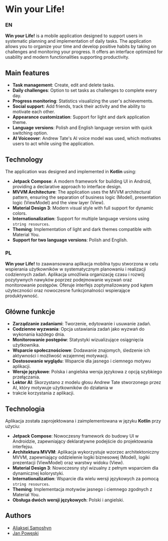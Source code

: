 # Win your Life!

### EN
**Win your Life!** is a mobile application designed to support users in
systematic planning and implementation of daily tasks. The application allows you to organize your time and develop positive
habits by taking on challenges and monitoring your progress. It offers an interface optimized for
usability and modern functionalities supporting productivity.

## Main features
- **Task management**: Create, edit and delete tasks.
- **Daily challenges**: Option to set tasks as challenges to complete every day.
- **Progress monitoring**: Statistics visualizing the user's achievements.
- **Social support**: Add friends, track their activity and the ability to motivate each other.
- **Appearance customization**: Support for light and dark application theme.
- **Language versions**: Polish and English language version with quick switching option.
- **AI Voiceover**: Andrew Tate's AI voice model was used, which motivates users to act while using the application.

## Technology
The application was designed and implemented in **Kotlin** using:
- **Jetpack Compose**: A modern framework for building UI in Android, providing a declarative approach to interface design.
- **MVVM Architecture**: The application uses the MVVM architectural pattern, ensuring the separation of business logic (Model),
  presentation logic (ViewModel) and the view layer (View).
- **Material Design 3**: Modern visual style with full support for dynamic colors.
- **Internationalization**: Support for multiple language versions using `string resources`.
- **Theming**: Implementation of light and dark themes compatible with Material You.
- **Support for two language versions**: Polish and English.

### PL
**Win your Life!** to zaawansowana aplikacja mobilna typu stworzona w celu wspierania użytkowników w 
systematycznym planowaniu i realizacji codziennych zadań. Aplikacja umożliwia organizację czasu i rozwój pozytywnych 
nawyków poprzez podejmowanie wyzwań oraz monitorowanie postępów. Oferuje interfejs zoptymalizowany pod kątem 
użyteczności oraz nowoczesne funkcjonalności wspierające produktywność.

## Główne funkcje
- **Zarządzanie zadaniami**: Tworzenie, edytowanie i usuwanie zadań.
- **Codzienne wyzwania**: Opcja ustawiania zadań jako wyzwań do wykonania każdego dnia.
- **Monitorowanie postępów**: Statystyki wizualizujące osiągnięcia użytkownika.
- **Wsparcie społecznościowe**: Dodawanie znajomych, śledzenie ich aktywności i możliwość wzajemnej motywacji.
- **Dostosowanie wyglądu**: Wsparcie dla jasnego i ciemnego motywu aplikacji.
- **Wersje językowe**: Polska i angielska wersja językowa z opcją szybkiego przełączania.
- **Lektor AI**: Skorzystano z modelu głosu Andrew Tate stworzonego przez AI, który motywuje użytkowników do działania w
-  trakcie korzystania z aplikacji.

## Technologia
Aplikacja została zaprojektowana i zaimplementowana w języku **Kotlin** przy użyciu:
- **Jetpack Compose**: Nowoczesny framework do budowy UI w Androidzie, zapewniający deklaratywne podejście do projektowania interfejsu.
- **Architektura MVVM**: Aplikacja wykorzystuje wzorzec architektoniczny MVVM, zapewniający oddzielenie logiki biznesowej (Model),
 logiki prezentacji (ViewModel) oraz warstwy widoku (View).
- **Material Design 3**: Nowoczesny styl wizualny z pełnym wsparciem dla dynamicznej kolorystyki.
- **Internationalization**: Wsparcie dla wielu wersji językowych za pomocą `string resources`.
- **Theming**: Implementacja motywów jasnego i ciemnego zgodnych z Material You.
- **Obsługa dwóch wersji językowych**: Polski i angielski.

## Authors
- [Aliaksei Samoshyn](https://github.com/Kawaban)  
- [Jan Powęski](https://github.com/Poweski)  
